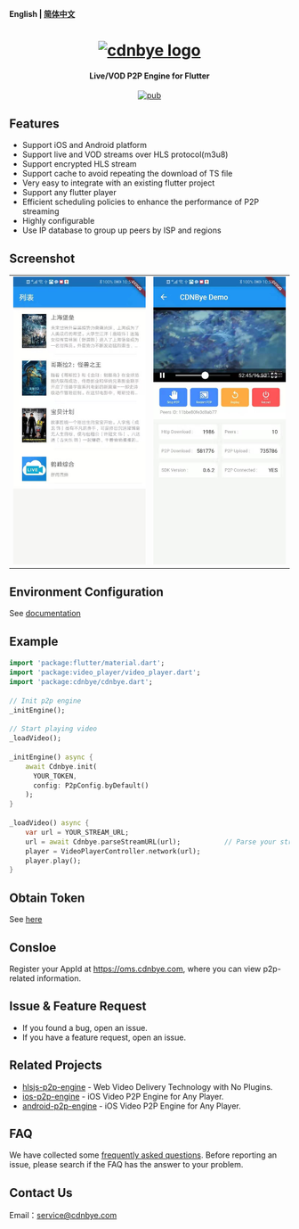 **English | [简体中文](Readme_zh.md)**

<h1 align="center"><a href="" target="_blank" rel="noopener noreferrer"><img width="250" src="https://cdnbye.oss-cn-beijing.aliyuncs.com/pic/cdnbye.png" alt="cdnbye logo"></a></h1>
<h4 align="center">Live/VOD P2P Engine for Flutter</h4>
<p align="center">
<a href="https://pub.dartlang.org/packages/cdnbye"><img src="https://img.shields.io/pub/v/cdnbye.svg" alt="pub"></a>
</p>

## Features
- Support iOS and Android platform
- Support live and VOD streams over HLS protocol(m3u8)
- Support encrypted HLS stream
- Support cache to avoid repeating the download of TS file
- Very easy to integrate with an existing flutter project
- Support any flutter player
- Efficient scheduling policies to enhance the performance of P2P streaming
- Highly configurable
- Use IP database to group up peers by ISP and regions

## Screenshot
<div style="text-align: center"><table><tr>
<td style="text-align: center">
<img src="./figs/list.jpeg" width="250"/>
</td>
  <td style="text-align: center">
<img src="./figs/detail.jpeg" width="250"/>
</td>
</tr></table></div>

## Environment Configuration
See [documentation](https://docs.cdnbye.com/#/flutter)

## Example
```dart
import 'package:flutter/material.dart';
import 'package:video_player/video_player.dart';
import 'package:cdnbye/cdnbye.dart';

// Init p2p engine
_initEngine();

// Start playing video
_loadVideo();

_initEngine() async {
    await Cdnbye.init(
      YOUR_TOKEN,
      config: P2pConfig.byDefault()
    );
}

_loadVideo() async {
    var url = YOUR_STREAM_URL;
    url = await Cdnbye.parseStreamURL(url);           // Parse your stream url
    player = VideoPlayerController.network(url);
    player.play();
}
```

## Obtain Token
See [here](https://docs.cdnbye.com/#/en/bindings?id=app-id-and-token)

## Consloe
Register your AppId at https://oms.cdnbye.com, where you can view p2p-related information.

## Issue & Feature Request
- If you found a bug, open an issue.
- If you have a feature request, open an issue.

## Related Projects
- [hlsjs-p2p-engine](https://github.com/cdnbye/hlsjs-p2p-engine) - Web Video Delivery Technology with No Plugins.
- [ios-p2p-engine](https://github.com/cdnbye/ios-p2p-engine) -  iOS Video P2P Engine for Any Player.
- [android-p2p-engine](https://github.com/cdnbye/android-p2p-engine) -  iOS Video P2P Engine for Any Player.

## FAQ
We have collected some [frequently asked questions](https://docs.cdnbye.com/#/en/FAQ). Before reporting an issue, please search if the FAQ has the answer to your problem.

## Contact Us
Email：service@cdnbye.com
